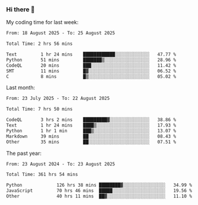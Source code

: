 ### Hi there 👋

My coding time for last week:

<!--START_SECTION:week-->

```txt
From: 18 August 2025 - To: 25 August 2025

Total Time: 2 hrs 56 mins

Text         1 hr 24 mins    ████████████░░░░░░░░░░░░░   47.77 %
Python       51 mins         ███████▒░░░░░░░░░░░░░░░░░   28.96 %
CodeQL       20 mins         ███░░░░░░░░░░░░░░░░░░░░░░   11.42 %
SMT          11 mins         █▓░░░░░░░░░░░░░░░░░░░░░░░   06.52 %
C            8 mins          █▒░░░░░░░░░░░░░░░░░░░░░░░   05.02 %
```

<!--END_SECTION:week-->

Last month:

<!--START_SECTION:month-->

```txt
From: 23 July 2025 - To: 22 August 2025

Total Time: 7 hrs 50 mins

CodeQL       3 hrs 2 mins    █████████▓░░░░░░░░░░░░░░░   38.86 %
Text         1 hr 24 mins    ████▒░░░░░░░░░░░░░░░░░░░░   17.93 %
Python       1 hr 1 min      ███▒░░░░░░░░░░░░░░░░░░░░░   13.07 %
Markdown     39 mins         ██░░░░░░░░░░░░░░░░░░░░░░░   08.43 %
Other        35 mins         ██░░░░░░░░░░░░░░░░░░░░░░░   07.51 %
```

<!--END_SECTION:month-->

The past year:

<!--START_SECTION:year-->

```txt
From: 23 August 2024 - To: 23 August 2025

Total Time: 361 hrs 54 mins

Python             126 hrs 38 mins ████████▓░░░░░░░░░░░░░░░░   34.99 %
JavaScript         70 hrs 46 mins  █████░░░░░░░░░░░░░░░░░░░░   19.56 %
Other              40 hrs 11 mins  ██▓░░░░░░░░░░░░░░░░░░░░░░   11.10 %
```

<!--END_SECTION:year-->
